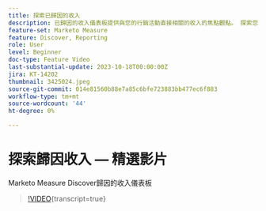 ```yaml
---
title: 探索已歸因的收入
description: 已歸因的收入儀表板提供與您的行銷活動直接相關的收入的焦點觀點。 探索您的行銷策略如何有助於達成交易。
feature-set: Marketo Measure
feature: Discover, Reporting
role: User
level: Beginner
doc-type: Feature Video
last-substantial-update: 2023-10-18T00:00:00Z
jira: KT-14202
thumbnail: 3425024.jpeg
source-git-commit: 014e81560b88e7a85c6bfe723883bb477ec6f883
workflow-type: tm+mt
source-wordcount: '44'
ht-degree: 0%

---
```



# 探索歸因收入 — 精選影片

Marketo Measure Discover歸因的收入儀表板

>[!VIDEO](https://video.tv.adobe.com/v/3425024/?learn=on){transcript=true}
